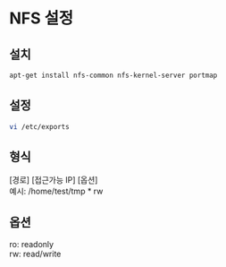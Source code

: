 # NFS 설정

## 설치
```bash
apt-get install nfs-common nfs-kernel-server portmap
```

## 설정
```bash
vi /etc/exports
```

## 형식
[경로] [접근가능 IP] [옵션]  
예시: /home/test/tmp * rw

## 옵션
ro: readonly  
rw: read/write

